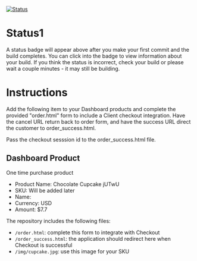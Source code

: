[![Status](https://img.shields.io/badge/status-SUBMITTABLE%20COMMIT:%203a0c4807e38369f8ced0a6cf5db939cc65b4592c-brightgreen.svg)](https://github.com/raysaavedra-work/bakery_scaffold_bPLwJuEJB1Vxmesc/commit/3a0c4807e38369f8ced0a6cf5db939cc65b4592c)




# Status1

A status badge will appear above after you make your first commit and the build completes. You can click into the badge to view information about your build. If you think the status is incorrect, check your build or please wait a couple minutes - it may still be building.

# Instructions

Add the following item to your Dashboard products and complete the provided "order.html" form to include a Client checkout integration. Have the cancel URL return back to order form, and have the success URL direct the customer to order_success.html.

Pass the checkout sesssion id to the order_success.html file.

## Dashboard Product
One time purchase product
* Product Name: Chocolate Cupcake jUTwU
* SKU: Will be added later
* Name: 
* Currency: USD
* Amount: $7.7

The repository includes the following files:
* `/order.html`: complete this form to integrate with Checkout
* `/order_success.html`: the application should redirect here when Checkout is successful
* `/img/cupcake.jpg`: use this image for your SKU
